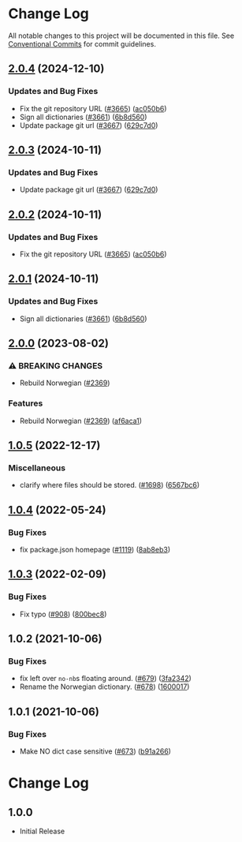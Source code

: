 # Change Log

All notable changes to this project will be documented in this file.
See [Conventional Commits](https://conventionalcommits.org) for commit guidelines.

## [2.0.4](https://github.com/SamErde/cspell-dicts/compare/@cspell/dict-nb-no-v2.0.3...@cspell/dict-nb-no@2.0.4) (2024-12-10)


### Updates and Bug Fixes

* Fix the git repository URL ([#3665](https://github.com/SamErde/cspell-dicts/issues/3665)) ([ac050b6](https://github.com/SamErde/cspell-dicts/commit/ac050b697d57820109995e92fac5ccc32ced1723))
* Sign all dictionaries ([#3661](https://github.com/SamErde/cspell-dicts/issues/3661)) ([6b8d560](https://github.com/SamErde/cspell-dicts/commit/6b8d560cf51a593458ce42bca415859f872cfc97))
* Update package git url ([#3667](https://github.com/SamErde/cspell-dicts/issues/3667)) ([629c7d0](https://github.com/SamErde/cspell-dicts/commit/629c7d0a5e1bacad1d3874b1f8372edc3494ef97))

## [2.0.3](https://github.com/streetsidesoftware/cspell-dicts/compare/@cspell/dict-nb-no@2.0.2...@cspell/dict-nb-no@2.0.3) (2024-10-11)


### Updates and Bug Fixes

* Update package git url ([#3667](https://github.com/streetsidesoftware/cspell-dicts/issues/3667)) ([629c7d0](https://github.com/streetsidesoftware/cspell-dicts/commit/629c7d0a5e1bacad1d3874b1f8372edc3494ef97))

## [2.0.2](https://github.com/streetsidesoftware/cspell-dicts/compare/@cspell/dict-nb-no@2.0.1...@cspell/dict-nb-no@2.0.2) (2024-10-11)


### Updates and Bug Fixes

* Fix the git repository URL ([#3665](https://github.com/streetsidesoftware/cspell-dicts/issues/3665)) ([ac050b6](https://github.com/streetsidesoftware/cspell-dicts/commit/ac050b697d57820109995e92fac5ccc32ced1723))

## [2.0.1](https://github.com/streetsidesoftware/cspell-dicts/compare/@cspell/dict-nb-no@2.0.0...@cspell/dict-nb-no@2.0.1) (2024-10-11)


### Updates and Bug Fixes

* Sign all dictionaries ([#3661](https://github.com/streetsidesoftware/cspell-dicts/issues/3661)) ([6b8d560](https://github.com/streetsidesoftware/cspell-dicts/commit/6b8d560cf51a593458ce42bca415859f872cfc97))

## [2.0.0](https://github.com/streetsidesoftware/cspell-dicts/compare/@cspell/dict-nb-no@1.0.5...@cspell/dict-nb-no@2.0.0) (2023-08-02)


### ⚠ BREAKING CHANGES

* Rebuild Norwegian ([#2369](https://github.com/streetsidesoftware/cspell-dicts/issues/2369))

### Features

* Rebuild Norwegian ([#2369](https://github.com/streetsidesoftware/cspell-dicts/issues/2369)) ([af6aca1](https://github.com/streetsidesoftware/cspell-dicts/commit/af6aca1a17341dd15b4a9e4a99801eeed14e89d6))

## [1.0.5](https://github.com/streetsidesoftware/cspell-dicts/compare/@cspell/dict-nb-no@1.0.4...@cspell/dict-nb-no@1.0.5) (2022-12-17)


### Miscellaneous

* clarify where files should be stored. ([#1698](https://github.com/streetsidesoftware/cspell-dicts/issues/1698)) ([6567bc6](https://github.com/streetsidesoftware/cspell-dicts/commit/6567bc62130404cb32945bdcc3bf07316c839396))

## [1.0.4](https://github.com/streetsidesoftware/cspell-dicts/compare/@cspell/dict-nb-no@1.0.3...@cspell/dict-nb-no@1.0.4) (2022-05-24)


### Bug Fixes

* fix package.json homepage ([#1119](https://github.com/streetsidesoftware/cspell-dicts/issues/1119)) ([8ab8eb3](https://github.com/streetsidesoftware/cspell-dicts/commit/8ab8eb3733b7b9c783b5d93fdeff4d4ca739e8f4))





## [1.0.3](https://github.com/streetsidesoftware/cspell-dicts/compare/@cspell/dict-nb-no@1.0.2...@cspell/dict-nb-no@1.0.3) (2022-02-09)


### Bug Fixes

* Fix typo ([#908](https://github.com/streetsidesoftware/cspell-dicts/issues/908)) ([800bec8](https://github.com/streetsidesoftware/cspell-dicts/commit/800bec814558a84b3294d2fc2b37ec170686ac6a))





## 1.0.2 (2021-10-06)


### Bug Fixes

* fix left over `no-nb`s floating around. ([#679](https://github.com/streetsidesoftware/cspell-dicts/issues/679)) ([3fa2342](https://github.com/streetsidesoftware/cspell-dicts/commit/3fa23422b42f2ae96b92357aef9364b37a9bd4e5))
* Rename the Norwegian dictionary. ([#678](https://github.com/streetsidesoftware/cspell-dicts/issues/678)) ([1600017](https://github.com/streetsidesoftware/cspell-dicts/commit/1600017bc14fe74d30c4b8c60525f2700ba93057))





## 1.0.1 (2021-10-06)


### Bug Fixes

* Make NO dict case sensitive ([#673](https://github.com/streetsidesoftware/cspell-dicts/issues/673)) ([b91a266](https://github.com/streetsidesoftware/cspell-dicts/commit/b91a266a7536e02389259cfb6febe87f760a20a8))





# Change Log

## 1.0.0

- Initial Release

